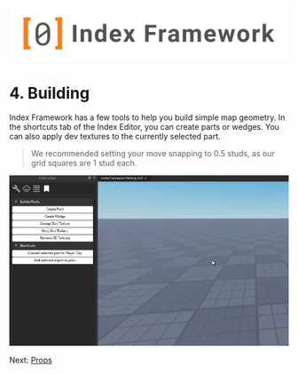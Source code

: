 ![Index Framework Banner](../images/ifw/banner.png)
# 4. Building
Index Framework has a few tools to help you build simple map geometry. In the shortcuts tab of the Index Editor, you can create parts or wedges. You can also apply dev textures to the currently selected part.

> We recommended setting your move snapping to 0.5 studs, as our grid squares are 1 stud each.

![Animation](../images/ifw/building.gif)

Next: [Props](/ifw/5_props)